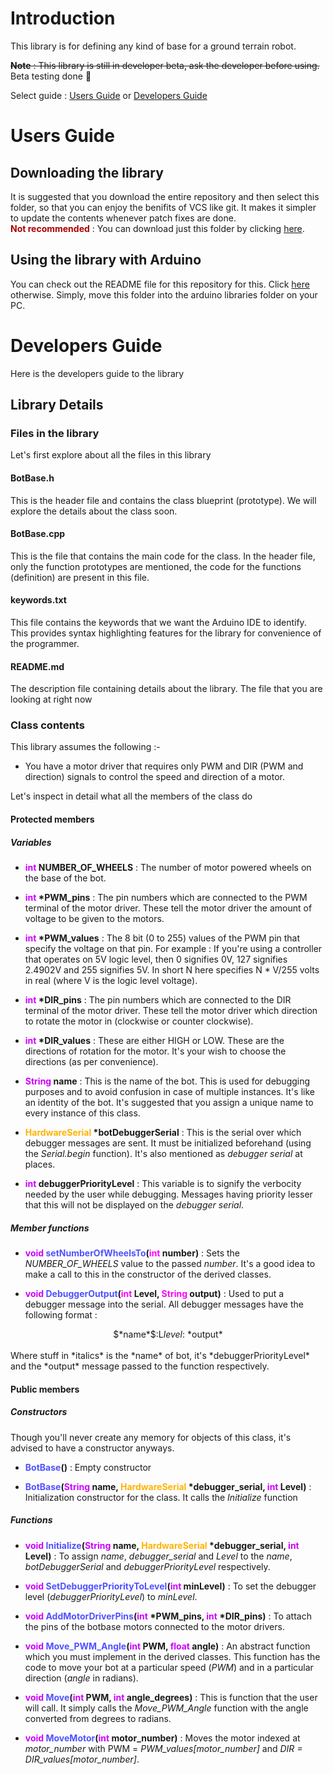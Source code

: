 # Introduction
This library is for defining any kind of base for a ground terrain robot.

~~**Note** : This library is still in developer beta, ask the developer before using.~~ <br>
Beta testing done :tada:

Select guide : [Users Guide](users-guide) or [Developers Guide](developers-guide)

# Users Guide

## Downloading the library
It is suggested that you download the entire repository and then select this folder, so that you can enjoy the benifits of VCS like git. It makes it simpler to update the contents whenever patch fixes are done. <br>
**<font color="#AA0000">Not recommended</font>** : You can download just this folder by clicking [here](https://minhaskamal.github.io/DownGit/#/home?url=https://github.com/RoboManipal-9-0/Libraries/tree/Branch-AvneeshMishra/BotBase).

## Using the library with Arduino
You can check out the README file for this repository for this. Click [here](../README.md) otherwise.
Simply, move this folder into the arduino libraries folder on your PC.

# Developers Guide
Here is the developers guide to the library

## Library Details

### Files in the library
Let's first explore about all the files in this library

#### BotBase.h
This is the header file and contains the class blueprint (prototype). We will explore the details about the class soon.

#### BotBase.cpp
This is the file that contains the main code for the class. In the header file, only the function prototypes are mentioned, the code for the functions (definition) are present in this file.

#### keywords.txt
This file contains the keywords that we want the Arduino IDE to identify. This provides syntax highlighting features for the library for convenience of the programmer.

#### README.md
The description file containing details about the library. The file that you are looking at right now

### Class contents
This library assumes the following :-
- You have a motor driver that requires only PWM and DIR (PWM and direction) signals to control the speed and direction of a motor.

Let's inspect in detail what all the members of the class do

#### Protected members
##### Variables

- **<font color="#CD00FF">int</font> NUMBER_OF_WHEELS** : The number of motor powered wheels on the base of the bot.

- **<font color="#CD00FF">int</font> \*PWM_pins** : The pin numbers which are connected to the PWM terminal of the motor driver. These tell the motor driver the amount of voltage to be given to the motors.

- **<font color="#CD00FF">int</font> \*PWM_values** : The 8 bit (0 to 255) values of the PWM pin that specify the voltage on that pin. For example : If you're using a controller that operates on 5V logic level, then 0 signifies 0V, 127 signifies 2.4902V and 255 signifies 5V. In short N here specifies N * V/255 volts in real (where V is the logic level voltage).

- **<font color="#CD00FF">int</font> \*DIR_pins** : The pin numbers which are connected to the DIR terminal of the motor driver. These tell the motor driver which direction to rotate the motor in (clockwise or counter clockwise).

- **<font color="#CD00FF">int</font> \*DIR_values** : These are either HIGH or LOW. These are the directions of rotation for the motor. It's your wish to choose the directions (as per convenience).

- **<font color="#CD00FF">String</font> name** : This is the name of the bot. This is used for debugging purposes and to avoid confusion in case of multiple instances. It's like an identity of the bot. It's suggested that you assign a unique name to every instance of this class.

- **<font color="#FFB300">HardwareSerial</font> \*botDebuggerSerial** : This is the serial over which debugger messages are sent. It must be initialized beforehand (using the _Serial.begin_ function). It's also mentioned as _debugger serial_ at places.

- **<font color="#CD00FF">int</font> debuggerPriorityLevel** : This variable is to signify the verbocity needed by the user while debugging. Messages having priority lesser that this will not be displayed on the _debugger serial_.

##### Member functions
- **<font color="#CD00FF">void</font> <font color="#5052FF">setNumberOfWheelsTo</font>(<font color="#FF00FF">int</font> number)** : Sets the *NUMBER_OF_WHEELS* value to the passed *number*. It's a good idea to make a call to this in the constructor of the derived classes.

- **<font color="#CD00FF">void</font> <font color="#5052FF">DebuggerOutput</font>(<font color="#FF00FF">int</font> Level, <font color="#FF00FF">String</font> output)** : Used to put a debugger message into the serial. All debugger messages have the following format :<br>
<center>$*name*$:L<i>level</i>: *output*</center><br>
Where stuff in *italics* is the *name* of bot, it's *debuggerPriorityLevel* and the *output* message passed to the function respectively.

#### Public members
##### Constructors
Though you'll never create any memory for objects of this class, it's advised to have a constructor anyways.

- **<font color="#5052FF">BotBase</font>()** : Empty constructor

- **<font color="#5052FF">BotBase</font>(<font color="#CD00FF">String</font> name, <font color="#FFB300">HardwareSerial</font> \*debugger_serial, <font color="#CD00FF">int</font> Level)** : Initialization constructor for the class. It calls the *Initialize* function

##### Functions
- **<font color="#CD00FF">void</font> <font color="#5052FF">Initialize</font>(<font color="#CD00FF">String</font> name, <font color="#FFB300">HardwareSerial</font> \*debugger_serial, <font color="#CD00FF">int</font> Level)** : To assign *name*, *debugger_serial* and *Level* to the *name*, *botDebuggerSerial* and *debuggerPriorityLevel* respectively.

- **<font color="#CD00FF">void</font> <font color="#5052FF">SetDebuggerPriorityToLevel</font>(<font color="#CD00FF">int</font> minLevel)** : To set the debugger level (*debuggerPriorityLevel*) to *minLevel*.

- **<font color="#CD00FF">void</font> <font color="#5052FF">AddMotorDriverPins</font>(<font color="#CD00FF">int</font> \*PWM_pins, <font color="#CD00FF">int</font> \*DIR_pins)** : To attach the pins of the botbase motors connected to the motor drivers.

- **<font color="#CD00FF">void</font> <font color="#5052FF">Move_PWM_Angle</font>(<font color="#CD00FF">int</font> PWM, <font color="#CD00FF">float</font> angle)** : An abstract function which you must implement in the derived classes. This function has the code to move your bot at a particular speed (*PWM*) and in a particular direction (*angle* in radians).

- **<font color="#CD00FF">void</font> <font color="#5052FF">Move</font>(<font color="#CD00FF">int</font> PWM, <font color="#CD00FF">int</font> angle_degrees)** : This is function that the user will call. It simply calls the *Move_PWM_Angle* function with the angle converted from degrees to radians.

- **<font color="#CD00FF">void</font> <font color="#5052FF">MoveMotor</font>(<font color="#CD00FF">int</font> motor_number)** : Moves the motor indexed at *motor_number* with PWM = _PWM_values[motor_number]_ and _DIR = DIR_values[motor_number]_.

